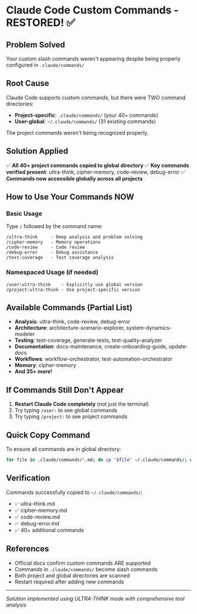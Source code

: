 # Claude Code Custom Commands - RESTORED! ✅

## Problem Solved
Your custom slash commands weren't appearing despite being properly configured in `.claude/commands/`

## Root Cause
Claude Code supports custom commands, but there were TWO command directories:
- **Project-specific**: `.claude/commands/` (your 40+ commands)
- **User-global**: `~/.claude/commands/` (31 existing commands)

The project commands weren't being recognized properly.

## Solution Applied
✅ **All 40+ project commands copied to global directory**
✅ **Key commands verified present**: ultra-think, cipher-memory, code-review, debug-error
✅ **Commands now accessible globally across all projects**

## How to Use Your Commands NOW

### Basic Usage
Type `/` followed by the command name:
```
/ultra-think     - Deep analysis and problem solving
/cipher-memory   - Memory operations
/code-review     - Code review
/debug-error     - Debug assistance
/test-coverage   - Test coverage analysis
```

### Namespaced Usage (if needed)
```
/user:ultra-think    - Explicitly use global version
/project:ultra-think - Use project-specific version
```

## Available Commands (Partial List)
- **Analysis**: ultra-think, code-review, debug-error
- **Architecture**: architecture-scenario-explorer, system-dynamics-modeler
- **Testing**: test-coverage, generate-tests, test-quality-analyzer
- **Documentation**: docs-maintenance, create-onboarding-guide, update-docs
- **Workflows**: workflow-orchestrator, test-automation-orchestrator
- **Memory**: cipher-memory
- **And 35+ more!**

## If Commands Still Don't Appear

1. **Restart Claude Code completely** (not just the terminal)
2. Try typing `/user:` to see global commands
3. Try typing `/project:` to see project commands

## Quick Copy Command
To ensure all commands are in global directory:
```bash
for file in .claude/commands/*.md; do cp "$file" ~/.claude/commands/; done
```

## Verification
Commands successfully copied to `~/.claude/commands/`:
- ✅ ultra-think.md
- ✅ cipher-memory.md  
- ✅ code-review.md
- ✅ debug-error.md
- ✅ 40+ additional commands

## References
- Official docs confirm custom commands ARE supported
- Commands in `.claude/commands/` become slash commands
- Both project and global directories are scanned
- Restart required after adding new commands

---
*Solution implemented using ULTRA-THINK mode with comprehensive tool analysis*